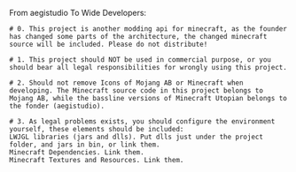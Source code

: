 From aegistudio To Wide Developers:

	# 0. This project is another modding api for minecraft, as the founder has changed some parts of the architecture, the changed minecraft source will be included. Please do not distribute!

	# 1. This project should NOT be used in commercial purpose, or you should bear all legal responsibilities for wrongly using this project.

	# 2. Should not remove Icons of Mojang AB or Minecraft when developing. The Minecraft source code in this project belongs to Mojang AB, while the bassline versions of Minecraft Utopian belongs to the fonder (aegistudio).

	# 3. As legal problems exists, you should configure the environment yourself, these elements should be included:
	LWJGL libraries (jars and dlls). Put dlls just under the project folder, and jars in bin, or link them.
	Minecraft Dependencies. Link them.
	Minecraft Textures and Resources. Link them.
